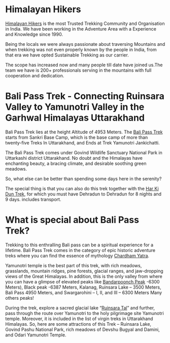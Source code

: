 # Himalayan Hikers
[Himalayan Hikers](https://www.himalayanhikers.in) is the most Trusted Trekking Community and Organisation in India. We have been working in the Adventure Area with a Experience and Knowledge since 1990.

Being the locals we were always passionate about traversing Mountains and when trekking was not even properly known by the people in India, from that era we have opted Sustainable Trekking as our carrier.

The scope has increased now and many people till date have joined us.The team we have is 200+ professionals serving in the mountains with full cooperation and dedication.


# Bali Pass Trek - Connecting Ruinsara Valley to Yamunotri Valley in the Garhwal Himalayas Uttarakhand

Bali Pass Trek lies at the height Altitude of 4953 Meters. The [Bali Pass Trek](https://www.himalayanhikers.in/bali-pass-trek/) starts from Sankri Base Camp, which is the base camp of more than twenty-five Treks In Uttarakhand, and Ends at Trek Yamunotri Jankichatti.

The Bali Pass Trek comes under Govind Wildlife Sanctuary National Park in Uttarkashi district Uttarakhand. No doubt and the Himalayas have enchanting beauty, a bracing climate, and desirable soothing green meadows.

So, what else can be better than spending some days here in the serenity?

The special thing is that you can also do this trek together with the [Har Ki Dun Trek](https://www.himalayanhikers.in/har-ki-dun/), for which you must have Dehradun to Dehradun for 8 nights and 9 days. includes transport.


# What is special about Bali Pass Trek?

Trekking to this enthralling Bali pass can be a spiritual experience for a lifetime. Bali Pass Trek comes in the category of epic historic adventure treks where you can find the essence of mythology [Chardham Yatra](https://www.himalayanhikers.in/do-dham-yatra/).

Yamunotri temple is the best part of this trek, with rich meadows, grasslands, mountain ridges, pine forests, glacial ranges, and jaw-dropping views of the Great Himalayas.
In addition, this is the only valley from where you can have a glimpse of elevated peaks like [Bandarpoonch Peak](https://www.himalayanhikers.in/bandarpunch-expedition/) -6300 Meters), Black peak -6387 Meters, Kalanag, Ruinsara Lake – 3500 Meters, Bali Pass 4950 Meters, and Swargarohini – I, II, and III – 6300 Meters Many others peaks!

During the trek, explore a sacred glacial lake “[Ruinsara Tal](https://www.himalayanhikers.in/ruinsara-tal-trek/)” and further, pass through the route over Yamunotri to the holy pilgrimage site Yamunotri temple. Moreover, it is included in the list of virgin treks in Uttarakhand Himalayas. So, here are some attractions of this Trek – Ruinsara Lake, Govind Pashu National Park, rich meadows of Devshu Bugyal and Damini, and Odari Yamunotri Temple.
